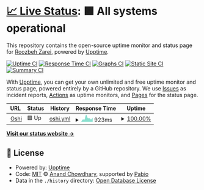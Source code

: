 # [📈 Live Status](https://roozbehzarei.github.io/filester-status): <!--live status--> **🟩 All systems operational**

This repository contains the open-source uptime monitor and status page for [Roozbeh Zarei](roozbehzarei.me), powered by [Upptime](https://github.com/upptime/upptime).

[![Uptime CI](https://github.com/roozbehzarei/filester-status/workflows/Uptime%20CI/badge.svg)](https://github.com/roozbehzarei/filester-status/actions?query=workflow%3A%22Uptime+CI%22)
[![Response Time CI](https://github.com/roozbehzarei/filester-status/workflows/Response%20Time%20CI/badge.svg)](https://github.com/roozbehzarei/filester-status/actions?query=workflow%3A%22Response+Time+CI%22)
[![Graphs CI](https://github.com/roozbehzarei/filester-status/workflows/Graphs%20CI/badge.svg)](https://github.com/roozbehzarei/filester-status/actions?query=workflow%3A%22Graphs+CI%22)
[![Static Site CI](https://github.com/roozbehzarei/filester-status/workflows/Static%20Site%20CI/badge.svg)](https://github.com/roozbehzarei/filester-status/actions?query=workflow%3A%22Static+Site+CI%22)
[![Summary CI](https://github.com/roozbehzarei/filester-status/workflows/Summary%20CI/badge.svg)](https://github.com/roozbehzarei/filester-status/actions?query=workflow%3A%22Summary+CI%22)

With [Upptime](https://upptime.js.org), you can get your own unlimited and free uptime monitor and status page, powered entirely by a GitHub repository. We use [Issues](https://github.com/roozbehzarei/filester-status/issues) as incident reports, [Actions](https://github.com/roozbehzarei/filester-status/actions) as uptime monitors, and [Pages](https://roozbehzarei.github.io/filester-status) for the status page.

<!--start: status pages-->
<!-- This summary is generated by Upptime (https://github.com/upptime/upptime) -->
<!-- Do not edit this manually, your changes will be overwritten -->
<!-- prettier-ignore -->
| URL | Status | History | Response Time | Uptime |
| --- | ------ | ------- | ------------- | ------ |
| <img alt="" src="https://icons.duckduckgo.com/ip3/oshi.at.ico" height="13"> [Oshi](https://oshi.at) | 🟩 Up | [oshi.yml](https://github.com/roozbehzarei/filester-status/commits/HEAD/history/oshi.yml) | <details><summary><img alt="Response time graph" src="./graphs/oshi/response-time-week.png" height="20"> 923ms</summary><br><a href="https://roozbehzarei.github.io/filester-status/history/oshi"><img alt="Response time 1168" src="https://img.shields.io/endpoint?url=https%3A%2F%2Fraw.githubusercontent.com%2Froozbehzarei%2Ffilester-status%2FHEAD%2Fapi%2Foshi%2Fresponse-time.json"></a><br><a href="https://roozbehzarei.github.io/filester-status/history/oshi"><img alt="24-hour response time 1055" src="https://img.shields.io/endpoint?url=https%3A%2F%2Fraw.githubusercontent.com%2Froozbehzarei%2Ffilester-status%2FHEAD%2Fapi%2Foshi%2Fresponse-time-day.json"></a><br><a href="https://roozbehzarei.github.io/filester-status/history/oshi"><img alt="7-day response time 923" src="https://img.shields.io/endpoint?url=https%3A%2F%2Fraw.githubusercontent.com%2Froozbehzarei%2Ffilester-status%2FHEAD%2Fapi%2Foshi%2Fresponse-time-week.json"></a><br><a href="https://roozbehzarei.github.io/filester-status/history/oshi"><img alt="30-day response time 1259" src="https://img.shields.io/endpoint?url=https%3A%2F%2Fraw.githubusercontent.com%2Froozbehzarei%2Ffilester-status%2FHEAD%2Fapi%2Foshi%2Fresponse-time-month.json"></a><br><a href="https://roozbehzarei.github.io/filester-status/history/oshi"><img alt="1-year response time 1168" src="https://img.shields.io/endpoint?url=https%3A%2F%2Fraw.githubusercontent.com%2Froozbehzarei%2Ffilester-status%2FHEAD%2Fapi%2Foshi%2Fresponse-time-year.json"></a></details> | <details><summary><a href="https://roozbehzarei.github.io/filester-status/history/oshi">100.00%</a></summary><a href="https://roozbehzarei.github.io/filester-status/history/oshi"><img alt="All-time uptime 97.74%" src="https://img.shields.io/endpoint?url=https%3A%2F%2Fraw.githubusercontent.com%2Froozbehzarei%2Ffilester-status%2FHEAD%2Fapi%2Foshi%2Fuptime.json"></a><br><a href="https://roozbehzarei.github.io/filester-status/history/oshi"><img alt="24-hour uptime 100.00%" src="https://img.shields.io/endpoint?url=https%3A%2F%2Fraw.githubusercontent.com%2Froozbehzarei%2Ffilester-status%2FHEAD%2Fapi%2Foshi%2Fuptime-day.json"></a><br><a href="https://roozbehzarei.github.io/filester-status/history/oshi"><img alt="7-day uptime 100.00%" src="https://img.shields.io/endpoint?url=https%3A%2F%2Fraw.githubusercontent.com%2Froozbehzarei%2Ffilester-status%2FHEAD%2Fapi%2Foshi%2Fuptime-week.json"></a><br><a href="https://roozbehzarei.github.io/filester-status/history/oshi"><img alt="30-day uptime 100.00%" src="https://img.shields.io/endpoint?url=https%3A%2F%2Fraw.githubusercontent.com%2Froozbehzarei%2Ffilester-status%2FHEAD%2Fapi%2Foshi%2Fuptime-month.json"></a><br><a href="https://roozbehzarei.github.io/filester-status/history/oshi"><img alt="1-year uptime 97.74%" src="https://img.shields.io/endpoint?url=https%3A%2F%2Fraw.githubusercontent.com%2Froozbehzarei%2Ffilester-status%2FHEAD%2Fapi%2Foshi%2Fuptime-year.json"></a></details>

<!--end: status pages-->

[**Visit our status website →**](https://roozbehzarei.github.io/filester-status)

## 📄 License

- Powered by: [Upptime](https://github.com/upptime/upptime)
- Code: [MIT](./LICENSE) © [Anand Chowdhary](https://anandchowdhary.com), supported by [Pabio](https://pabio.com)
- Data in the `./history` directory: [Open Database License](https://opendatacommons.org/licenses/odbl/1-0/)
